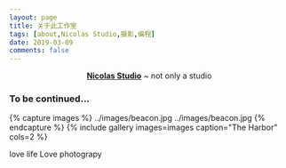```yaml
---
layout: page
title: 关于此工作室
tags: [about,Nicolas Studio,摄影,编程]
date: 2019-03-09
comments: false
---
```

    
<center><a href="https://nicolas.studio"><b>Nicolas Studio</b></a> ~ not only a studio</center>

### To be continued...

{% capture images %}
    ../images/beacon.jpg
    ../images/beacon.jpg
{% endcapture %}
{% include gallery images=images caption="The Harbor" cols=2 %}

love life
Love photograpy
<!-- See a [live version of Moon](http://taylantatli.github.io/Moon) hosted on GitHub.

## Getting Started

To learn how to install and use this theme check out the [Setup Guide](http://taylantatli.me/Moon/moon-theme/) for more information.
      
[Install Moon](https://github.com/TaylanTatli/Moon){: .btn} -->
